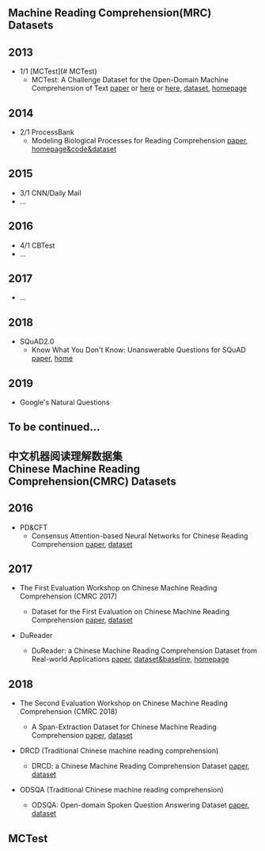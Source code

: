 ## Machine Reading Comprehension(MRC) Datasets 

## 2013
* 1/1 [MCTest](# MCTest)
  * MCTest: A Challenge Dataset for the Open-Domain Machine Comprehension of Text [paper](https://mattr1.github.io/mctest/MCTest_EMNLP2013.pdf) or [here](https://www.microsoft.com/en-us/research/wp-content/uploads/2016/11/MCTest_EMNLP2013.pdf) or [here](http://aclweb.org/anthology/D13-1020), [dataset](https://mattr1.github.io/mctest/data.html), [homepage](https://mattr1.github.io/mctest/index.html)


## 2014
* 2/1 ProcessBank
  * Modeling Biological Processes for Reading Comprehension [paper](https://nlp.stanford.edu/pubs/berant-srikumar-manning-emnlp14.pdf), [homepage&code&dataset](https://nlp.stanford.edu/software/bioprocess/)

## 2015
* 3/1 CNN/Daily Mail
* ...

## 2016
* 4/1 CBTest
* ...

## 2017
* ...

## 2018
* SQuAD2.0
  * Know What You Don't Know: Unanswerable Questions for SQuAD [paper](https://arxiv.org/abs/1806.03822), [home](https://rajpurkar.github.io/SQuAD-explorer/)


## 2019
* Google's Natural Questions

## To be continued...

###

## 中文机器阅读理解数据集 <br> Chinese Machine Reading Comprehension(CMRC) Datasets

## 2016
* PD&CFT
  * Consensus Attention-based Neural Networks for Chinese Reading Comprehension [paper](https://arxiv.org/abs/1607.02250), [dataset](https://github.com/ymcui/Chinese-RC-Dataset)

## 2017
* The First Evaluation Workshop on Chinese Machine Reading Comprehension (CMRC 2017) 
  * Dataset for the First Evaluation on Chinese Machine Reading Comprehension [paper](https://arxiv.org/abs/1709.08299), [dataset](https://github.com/ymcui/cmrc2017)

* DuReader
  * DuReader: a Chinese Machine Reading Comprehension Dataset from Real-world Applications [paper](https://arxiv.org/abs/1711.05073), [dataset&baseline](https://github.com/baidu/DuReader), [homepage](https://ai.baidu.com/broad/subordinate?dataset=dureader)

## 2018
* The Second Evaluation Workshop on Chinese Machine Reading Comprehension (CMRC 2018)
  * A Span-Extraction Dataset for Chinese Machine Reading Comprehension [paper](https://arxiv.org/abs/1810.07366), [dataset](https://github.com/ymcui/cmrc2018)

* DRCD (Traditional Chinese machine reading comprehension)
  * DRCD: a Chinese Machine Reading Comprehension Dataset [paper](https://arxiv.org/abs/1806.00920), [dataset](https://github.com/DRCSolutionService/DRCD)
* ODSQA (Traditional Chinese machine reading comprehension)
  * ODSQA: Open-domain Spoken Question Answering Dataset [paper](https://arxiv.org/abs/1808.02280), [dataset](https://github.com/chiahsuan156/ODSQA)

## <span id="MCTest">MCTest</span>
